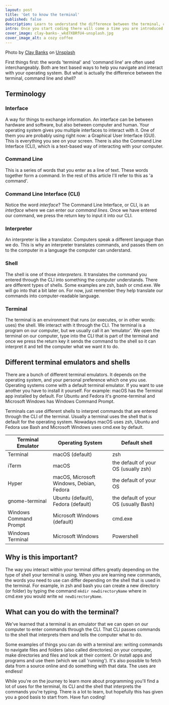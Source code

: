 ```yaml
---
layout: post
title: 'Get to know the terminal'
published: false
description: Learn to understand the difference between the terminal, command line and shell. And become more comfortable using them.
intro: Once you start coding there will come a time you are introduced to the terminal. Opening this hacker looking window on your computer can be daunting at first. But things become less scary once we get to know the terminal better.
cover_image: clay-banks-_wkd7XBRfU4-unsplash.jpg
cover_image_alt: a cozy coffee
---
```


Photo by [Clay Banks](https://unsplash.com/@claybanks?utm_source=unsplash&utm_medium=referral&utm_content=creditCopyText) on [Unsplash](https://unsplash.com/s/photos/coffee?utm_source=unsplash&utm_medium=referral&utm_content=creditCopyText)


First things first: the words 'terminal' and 'command line' are often used interchangeably. Both are text based ways to help you navigate and interact with your operating system. But what is actually the difference between the terminal, command line and shell?

## Terminology

### Interface

A way for things to exchange information. An interface can be between hardware and software, but also between computer and human. Your operating system gives you multiple interfaces to interact with it. One of them you are probably using right now: a Graphical User Interface (GUI). This is everything you see on your screen. There is also the Command Line Interface (CLI), which is a text-based way of interacting with your computer.

### Command Line

This is a series of words that you enter as a line of text. These words together form a command. In the rest of this article I'll refer to this as 'a command'.

### Command Line Interface (CLI)

Notice the word _interface_? The Command Line Interface, or CLI, is an _interface_ where we can enter our _command lines_. Once we have entered our command, we press the return key to input it into our CLI.

### Interpreter

An interpreter is like a translator. Computers speak a different language than we do. This is why an interpreter translates commands, and passes them on to the computer in a language the computer can understand.

### Shell

The shell is one of those _interpreters_. It translates the command you entered through the CLI into something the computer understands. There are different types of shells. Some examples are zsh, bash or cmd.exe. We will go into that a bit later on. For now, just remember they help translate our commands into computer-readable language.

### Terminal

The terminal is an environment that runs (or executes, or in other words: uses) the shell. We interact with it through the CLI. The terminal is a program on our computer, but we usually call it an 'emulator'. We open the terminal on our computer, type into the CLI that is part of the terminal and once we press the return key it sends the command to the shell so it can interpret it and tell the computer what we want it to do.

## Different terminal emulators and shells

There are a bunch of different terminal emulators. It depends on the operating system, and your personal preference which one you use. Operating systems come with a default terminal emulator. If you want to use another you have to install it yourself. For example: macOS has the Terminal app installed by default. For Ubuntu and Fedora it's gnome-terminal and Microsoft Windows has Windows Command Prompt.

Terminals can use different shells to interpret commands that are entered through the CLI of the terminal. Usually a terminal uses the shell that is default for the operating system. Nowadays macOS uses zsh, Ubuntu and Fedora use Bash and Microsoft Windows uses cmd.exe by default.

| Terminal Emulator      | Operating System                         | Default shell                         |
| ---------------------- | ---------------------------------------- | ------------------------------------- |
| Terminal               | macOS (default)                          | zsh                                   |
| iTerm                  | macOS                                    | the default of your OS (usually zsh)  |
| Hyper                  | macOS, Microsoft Windows, Debian, Fedora | the default of your OS                |
| gnome-terminal         | Ubuntu (default), Fedora (default)       | the default of your OS (usually Bash) |
| Windows Command Prompt | Microsoft Windows (default)              | cmd.exe                               |
| Windows Terminal       | Microsoft Windows                        | Powershell                            |

## Why is this important?

The way you interact within your terminal differs greatly depending on the type of shell your terminal is using. When you are learning new commands, the words you need to use can differ depending on the shell that is used in the terminal. For example, in zsh and bash you can create a new directory (or folder) by typing the command `mkdir newDirectoryName` where in cmd.exe you would write `md newDirectoryName`.

## What can you do with the terminal?

We've learned that a terminal is an emulator that we can open on our computer to enter commands through the CLI. That CLI passes commands to the shell that interprets them and tells the computer what to do.

Some examples of things you can do with a terminal are: writing commands to navigate files and folders (also called directories) on your computer, make directories and files and look at their content. Or install apps and programs and use them (which we call 'running'). It's also possible to fetch data from a source online and do something with that data. The uses are endless!

While you're on the journey to learn more about programming you'll find a lot of uses for the terminal, its CLI and the shell that interprets the commands you're typing. There is a lot to learn, but hopefully this has given you a good basis to start from. Have fun coding!

